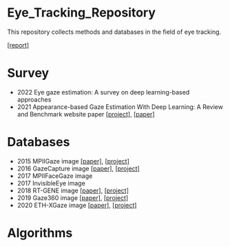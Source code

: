 # Eye_Tracking_Repository
This repository collects methods and databases in the field of eye tracking.

[[report]](https://github.com/nz0001na/Eye_Tracking_Repository/blob/main/literature_review.pdf)

# Survey
* 2022	Eye gaze estimation: A survey on deep learning-based approaches		
* 2021	Appearance-based Gaze Estimation With Deep Learning: A Review and Benchmark	website	paper
  [[project]](http://phi-ai.buaa.edu.cn/Gazehub/), [[paper]](http://phi-ai.buaa.edu.cn/publications/index.htm)

# Databases

* 2015	MPIIGaze	image	[[paper]](https://paperswithcode.com/paper/appearance-based-gaze-estimation-in-the-wild),	[[project]](https://paperswithcode.com/dataset/mpiigaze)
* 2016	GazeCapture	image	[[paper]](https://paperswithcode.com/paper/eye-tracking-for-everyone),	[[project]](https://paperswithcode.com/dataset/gazecapture)
* 2017	MPIIFaceGaze	image	
* 2017	InvisibleEye	image	
* 2018	RT-GENE	image	[[paper]](https://paperswithcode.com/paper/rt-gene-real-time-eye-gaze-estimation-in),	[[project]](https://paperswithcode.com/dataset/rt-gene)
* 2019	Gaze360	image	[[paper]](https://paperswithcode.com/paper/gaze360-physically-unconstrained-gaze),	[[project]](https://paperswithcode.com/dataset/gaze360)
* 2020	ETH-XGaze	image	[[paper]](https://paperswithcode.com/paper/eth-xgaze-a-large-scale-dataset-for-gaze),	[[project]](https://paperswithcode.com/dataset/eth-xgaze)




# Algorithms



